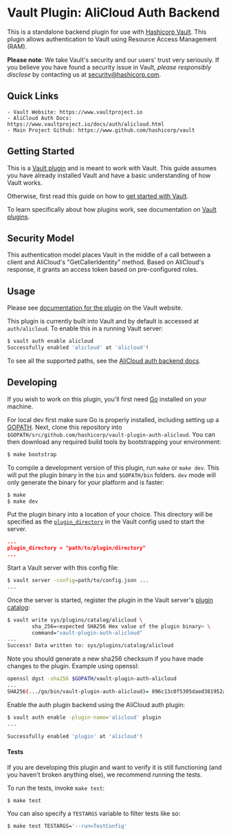 # Vault Plugin: AliCloud Auth Backend

This is a standalone backend plugin for use with [Hashicorp Vault](https://www.github.com/hashicorp/vault).
This plugin allows authentication to Vault using Resource Access Management (RAM).

**Please note**: We take Vault's security and our users' trust very seriously. If you believe you have found a security issue in Vault, _please responsibly disclose_ by contacting us at [security@hashicorp.com](mailto:security@hashicorp.com).

## Quick Links
    - Vault Website: https://www.vaultproject.io
    - AliCloud Auth Docs: https://www.vaultproject.io/docs/auth/alicloud.html
    - Main Project Github: https://www.github.com/hashicorp/vault

## Getting Started

This is a [Vault plugin](https://www.vaultproject.io/docs/internals/plugins.html)
and is meant to work with Vault. This guide assumes you have already installed Vault
and have a basic understanding of how Vault works.

Otherwise, first read this guide on how to [get started with Vault](https://www.vaultproject.io/intro/getting-started/install.html).

To learn specifically about how plugins work, see documentation on [Vault plugins](https://www.vaultproject.io/docs/internals/plugins.html).

## Security Model

This authentication model places Vault in the middle of a call between a client and AliCloud's "GetCallerIdentity" method. Based on AliCloud's response, it grants an access token based on pre-configured roles.

## Usage

Please see [documentation for the plugin](https://www.vaultproject.io/docs/auth/alicloud.html)
on the Vault website.

This plugin is currently built into Vault and by default is accessed
at `auth/alicloud`. To enable this in a running Vault server:

```sh
$ vault auth enable alicloud
Successfully enabled 'alicloud' at 'alicloud'!
```

To see all the supported paths, see the [AliCloud auth backend docs](https://www.vaultproject.io/docs/auth/alicloud.html).

## Developing

If you wish to work on this plugin, you'll first need
[Go](https://www.golang.org) installed on your machine.

For local dev first make sure Go is properly installed, including
setting up a [GOPATH](https://golang.org/doc/code.html#GOPATH).
Next, clone this repository into
`$GOPATH/src/github.com/hashicorp/vault-plugin-auth-alicloud`.
You can then download any required build tools by bootstrapping your
environment:

```sh
$ make bootstrap
```

To compile a development version of this plugin, run `make` or `make dev`.
This will put the plugin binary in the `bin` and `$GOPATH/bin` folders. `dev`
mode will only generate the binary for your platform and is faster:

```sh
$ make
$ make dev
```

Put the plugin binary into a location of your choice. This directory
will be specified as the [`plugin_directory`](https://www.vaultproject.io/docs/configuration/index.html#plugin_directory)
in the Vault config used to start the server.

```json
...
plugin_directory = "path/to/plugin/directory"
...
```

Start a Vault server with this config file:
```sh
$ vault server -config=path/to/config.json ...
...
```

Once the server is started, register the plugin in the Vault server's [plugin catalog](https://www.vaultproject.io/docs/internals/plugins.html#plugin-catalog):

```sh
$ vault write sys/plugins/catalog/alicloud \
        sha_256=<expected SHA256 Hex value of the plugin binary> \
        command="vault-plugin-auth-alicloud"
...
Success! Data written to: sys/plugins/catalog/alicloud
```

Note you should generate a new sha256 checksum if you have made changes
to the plugin. Example using openssl:

```sh
openssl dgst -sha256 $GOPATH/vault-plugin-auth-alicloud
...
SHA256(.../go/bin/vault-plugin-auth-alicloud)= 896c13c0f5305daed381952a128322e02bc28a57d0c862a78cbc2ea66e8c6fa1
```

Enable the auth plugin backend using the AliCloud auth plugin:

```sh
$ vault auth enable -plugin-name='alicloud' plugin
...

Successfully enabled 'plugin' at 'alicloud'!
```

#### Tests

If you are developing this plugin and want to verify it is still
functioning (and you haven't broken anything else), we recommend
running the tests.

To run the tests, invoke `make test`:

```sh
$ make test
```

You can also specify a `TESTARGS` variable to filter tests like so:

```sh
$ make test TESTARGS='--run=TestConfig'
```
